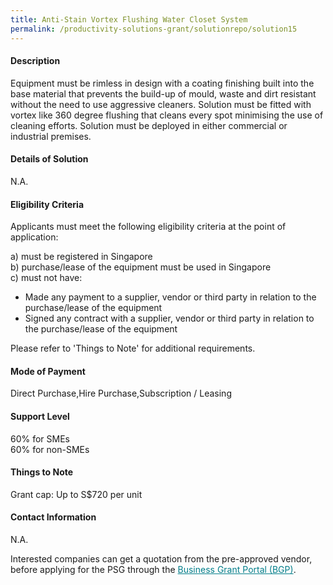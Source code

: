 ```yaml
---
title: Anti-Stain Vortex Flushing Water Closet System
permalink: /productivity-solutions-grant/solutionrepo/solution15
---
```


#### Description

Equipment must be rimless in design with a coating finishing built into the base material that prevents the build-up of mould, waste and dirt resistant without the need to use aggressive cleaners. Solution must be fitted with vortex like 360 degree flushing that cleans every spot minimising the use of cleaning efforts. Solution must be deployed in either commercial or industrial premises.

#### Details of Solution

N.A.

#### Eligibility Criteria

Applicants must meet the following eligibility criteria at the point of application:

a) must be registered in Singapore <br>
b) purchase/lease of the equipment must be used in Singapore <br>
c) must not have:
- Made any payment to a supplier, vendor or third party in relation to the purchase/lease of the equipment
- Signed any contract with a supplier, vendor or third party in relation to the purchase/lease of the equipment

Please refer to 'Things to Note' for additional requirements.

#### Mode of Payment
Direct Purchase,Hire Purchase,Subscription / Leasing

#### Support Level
60% for SMEs <br>
60% for non-SMEs

#### Things to Note
Grant cap: Up to S$720 per unit

#### Contact Information
N.A.

Interested companies can get a quotation from the pre-approved vendor, before applying for the PSG through the <a target='_blank' style='color:#037e8a' href='https://www.businessgrants.gov.sg/'>Business Grant Portal (BGP)</a>.
